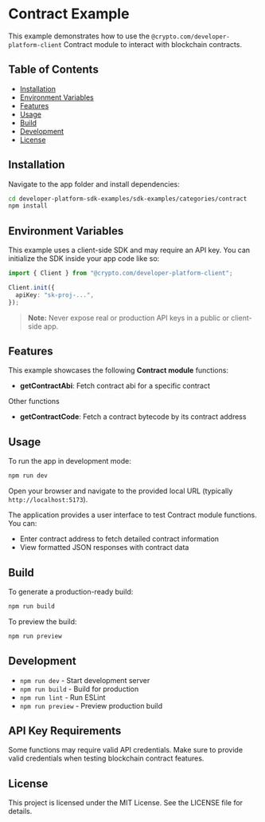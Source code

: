 # Contract Example

This example demonstrates how to use the `@crypto.com/developer-platform-client` Contract module to interact with blockchain contracts.

## Table of Contents

- [Installation](#installation)
- [Environment Variables](#environment-variables)
- [Features](#features)
- [Usage](#usage)
- [Build](#build)
- [Development](#development)
- [License](#license)

## Installation

Navigate to the app folder and install dependencies:

```sh
cd developer-platform-sdk-examples/sdk-examples/categories/contract
npm install
```

## Environment Variables

This example uses a client-side SDK and may require an API key. You can initialize the SDK inside your app code like so:

```ts
import { Client } from "@crypto.com/developer-platform-client";

Client.init({
  apiKey: "sk-proj-...",
});
```

> **Note:** Never expose real or production API keys in a public or client-side app.

## Features

This example showcases the following **Contract module** functions:

- **getContractAbi**: Fetch contract abi for a specific contract

Other functions

- **getContractCode**: Fetch a contract bytecode by its contract address

## Usage

To run the app in development mode:

```sh
npm run dev
```

Open your browser and navigate to the provided local URL (typically `http://localhost:5173`).

The application provides a user interface to test Contract module functions. You can:

- Enter contract address to fetch detailed contract information
- View formatted JSON responses with contract data

## Build

To generate a production-ready build:

```sh
npm run build
```

To preview the build:

```sh
npm run preview
```

## Development

- `npm run dev` - Start development server
- `npm run build` - Build for production
- `npm run lint` - Run ESLint
- `npm run preview` - Preview production build

## API Key Requirements

Some functions may require valid API credentials. Make sure to provide valid credentials when testing blockchain contract features.

## License

This project is licensed under the MIT License. See the LICENSE file for details.
